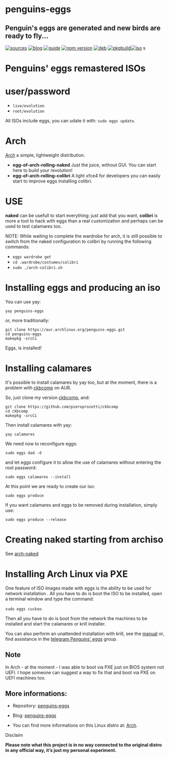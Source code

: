 penguins-eggs
=============

## Penguin&#39;s eggs are generated and new birds are ready to fly...
[![sources](https://img.shields.io/badge/github-sources-cyan)](https://github.com/pieroproietti/penguins-eggs)
[![blog](https://img.shields.io/badge/blog-penguin's%20eggs-cyan)](https://penguins-eggs.net)
[![guide](https://img.shields.io/badge/guide-penguin's%20eggs-cyan)](https://penguins-eggs.net/book/)
[![npm version](https://img.shields.io/npm/v/penguins-eggs.svg)](https://npmjs.org/package/penguins-eggs)
[![deb](https://img.shields.io/badge/deb-packages-blue)](https://sourceforge.net/projects/penguins-eggs/files/DEBS)
[![pkgbuild](https://img.shields.io/badge/pkgbuild-packages-blue)](https://sourceforge.net/projects/penguins-eggs/files/PKGBUILD)[![iso](https://img.shields.io/badge/iso-images-cyan)](https://sourceforge.net/projects/penguins-eggs/files/ISOS)
s
# Penguins' eggs remastered ISOs

# user/password
* ```live/evolution```
* ```root/evolution```

All ISOs include eggs, you can udate it with: ```sudo eggs update```.

# Arch

[Arch](https://archlinux.org/) a simple, lightweight distribution.

* **egg-of-arch-rolling-naked** Just the juice, without GUI. You can start here to build your revolution!
* **egg-of-arch-rolling-colibri** A light xfce4 for developers you can easily start to improve eggs installing colibri.

# USE

**naked** can be usefull to start everything: just add that you want, **colibri** is more a tool to hack with eggs than a real customization and perhaps can be used to test calamares too. 

NOTE: While waiting to complete the wardrobe for arch, it is still possible to switch from the naked configuration to colibri by running the following commands:

* ```eggs wardrobe get```
* ```cd .wardrobe/costumes/colibri```
* ```sudo ./arch-colibri.sh```

# Installing eggs and producing an iso 
You can use yay:

```
yay penguins-eggs
```
or, more traditionally:

```
git clone https://aur.archlinux.org/penguins-eggs.git
cd penguins-eggs
makepkg -srcCi
```

Eggs, is installed!

# Installing calamares

It's possible to install calamares by yay too, but at the moment, 
there is a problem with [ckbcomp](https://aur.archlinux.org/packages/ckbcomp) on AUR.

So, just clone my version [ckbcomp](https://github.com/pieroproietti/ckbcomp), and:
```
git clone https://github.com/pieroproietti/ckbcomp
cd ckbcomp
makepkg -srcCi
```

Then install calamares with yay:

```
yay calamares
```

We need now to reconfigure eggs:

```
sudo eggs dad -d
```

and let eggs configure it to allow the use of calamares without entering the root password:

```
sudo eggs calamares --install
```

At this point we are ready to create our iso:

```
sudo eggs produce
```

If you want calamares and eggs to be removed during installation, simply use:

```
sudo eggs produce --release
```

# Creating naked starting from archiso
See [arch-naked](https://penguins--eggs-net.translate.goog/book/arch-naked?_x_tr_sl=auto&_x_tr_tl=en&_x_tr_hl=en)


# Installing Arch Linux via PXE

One feature of ISO images made with eggs is the ability to be used for network installation . All you have to do is boot the ISO to be installed, open a terminal window and type the command: 

```sudo eggs cuckoo```.

Then all you have to do is boot from the network the machines to be installed and start the calamares or krill installer.

You can also perform an unattended installation with krill, see the [manual](https://penguins-eggs.net/book/) or, find assistance in the [telegram Penguins' eggs](https://t.me/penguins_eggs) group.

## Note
In Arch - at the moment - I was able to boot via PXE just on BIOS system not UEFI. I hope someone can suggest a way to fix that and boot via PXE on UEFI machines too.


## More informations:

* Repository: [penguins-eggs](https://github.com/pieroproietti/penguins-eggs)
* Blog: [penguins-eggs](https://penguins-eggs.net)

* You can find more informations on this Linux distro at: [Arch](https://archlinux.org/).


Disclaim

__Please note what this project is in no way connected to the original distro in any official way, it’s just my personal experiment.__
